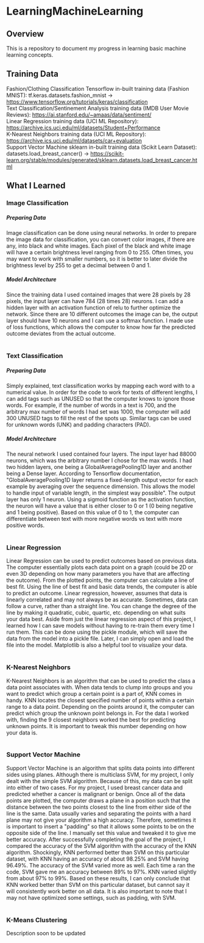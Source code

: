 # LearningMachineLearning

## Overview
This is a repository to document my progress in learning basic machine learning concepts.

## Training Data
Fashion/Clothing Classification Tensorflow in-built training data (Fashion MNIST): tf.keras.datasets.fashion_mnist → https://www.tensorflow.org/tutorials/keras/classification
</br>
Text Classification/Sentinement Analysis training data (IMDB User Movie Reviews): https://ai.stanford.edu/~amaas/data/sentiment/
</br>
Linear Regression training data (UCI ML Repository): https://archive.ics.uci.edu/ml/datasets/Student+Performance
</br>
K-Nearest Neighbors training data (UCI ML Repository): https://archive.ics.uci.edu/ml/datasets/car+evaluation
</br>
Support Vector Machine sklearn in-built training data (Scikit Learn Dataset): datasets.load_breast_cancer() → https://scikit-learn.org/stable/modules/generated/sklearn.datasets.load_breast_cancer.html

## What I Learned
### Image Classification
##### Preparing Data
Image classification can be done using neural networks. In order to prepare the image data for classification, you can convert color images, if there are any, into black and white images. Each pixel of the black and white image will have a certain brightness level ranging from 0 to 255. Often times, you may want to work with smaller numbers, so it is better to later divide the brightness level by 255 to get a decimal between 0 and 1.
##### Model Architecture
Since the training data I used contained images that were 28 pixels by 28 pixels, the input layer can have 784 (28 times 28) neurons. I can add a hidden layer with an activation function of relu to further optimize the network. Since there are 10 different outcomes the image can be, the output layer should have 10 neurons and I can use a softmax function. I made use of loss functions, which allows the computer to know how far the predicted outcome deviates from the actual outcome.
</br></br>
### Text Classification
##### Preparing Data
Simply explained, text classification works by mapping each word with to a numerical value. In order for the code to work for texts of different lengths, I can add tags such as UNUSED so that the computer knows to ignore those words. For example, if the number of words in a text is 700, and the arbitrary max number of words I had set was 1000, the computer will add 300 UNUSED tags to fill the rest of the spots up. Similar tags can be used for unknown words (UNK) and padding characters (PAD).
##### Model Architecture
The neural network I used contained four layers. The input layer had 88000 neurons, which was the arbitrary number I chose for the max words. I had two hidden layers, one being a GlobalAveragePooling1D layer and another being a Dense layer. According to Tensorflow documentation, "GlobalAveragePooling1D layer returns a fixed-length output vector for each example by averaging over the sequence dimension. This allows the model to handle input of variable length, in the simplest way possible". The output layer has only 1 neuron. Using a sigmoid function as the activation function, the neuron will have a value that is either closer to 0 or 1 (0 being negative and 1 being positive). Based on this value of 0 to 1, the computer can differentiate between text with more negative words vs text with more positive words.
</br></br>
### Linear Regression
Linear Regression can be used to predict outcomes based on previous data. The computer essentially plots each data point on a graph (could be 2D or even 3D depending on how many parameters you have that are affecting the outcome). From the plotted points, the computer can calculate a line of best fit. Using the line of best fit and basic data trends, the computer is able to predict an outcome. Linear regression, however, assumes that data is linearly correlated and may not always be as accurate. Sometimes, data can follow a curve, rather than a straight line. You can change the degree of the line by making it quadratic, cubic, quartic, etc. depending on what suits your data best. Aside from just the linear regression aspect of this project, I learned how I can save models without having to re-train them every time I run them. This can be done using the pickle module, which will save the data from the model into a pickle file. Later, I can simply open and load the file into the model. Matplotlib is also a helpful tool to visualize your data.
</br></br>
### K-Nearest Neighbors
K-Nearest Neighbors is an algorithm that can be used to predict the class a data point associates with. When data tends to clump into groups and you want to predict which group a certain point is a part of, KNN comes in handy. KNN locates the closest specified number of points within a certain range to a data point. Depending on the points around it, the computer can predict which group the unknown point belongs in. For the data I worked with, finding the 9 closest neighbors worked the best for predicting unknown points. It is important to tweak this number depending on how your data is.
</br></br>
### Support Vector Machine
Support Vector Machine is an algorithm that splits data points into different sides using planes. Although there is multiclass SVM, for my project, I only dealt with the simple SVM algorithm. Because of this, my data can be split into either of two cases. For my project, I used breast cancer data and predicted whether a cancer is malignant or benign. Once all of the data points are plotted, the computer draws a plane in a position such that the distance between the two points closest to the line from either side of the line is the same. Data usually varies and separating the points with a hard plane may not give your algorithm a high accuracy. Therefore, sometimes it is important to insert a "padding" so that it allows some points to be on the opposite side of the line. I manually set this value and tweaked it to give me better accuracy. After successfully completing the goal of the project, I compared the accuracy of the SVM algorithm with the accuracy of the KNN algorithm. Shockingly, KNN performed better than SVM on this particular dataset, with KNN having an accuracy of about 98.25% and SVM having 96.49%. The accuracy of the SVM varied more as well. Each time a ran the code, SVM gave me an accuracy between 89% to 97%. KNN varied slightly from about 97% to 99%. Based on these results, I can only conclude that KNN worked better than SVM on this particular dataset, but cannot say it will consistently work better on all data. It is also important to note that I may not have optimized some settings, such as padding, with SVM.
</br></br>
### K-Means Clustering
Description soon to be updated
